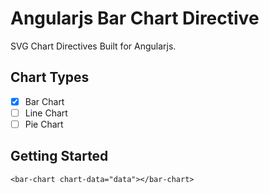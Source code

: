 # Angularjs Bar Chart Directive

SVG Chart Directives Built for Angularjs.

## Chart Types
- [x] Bar Chart
- [ ] Line Chart
- [ ] Pie Chart

## Getting Started

```
<bar-chart chart-data="data"></bar-chart>
```